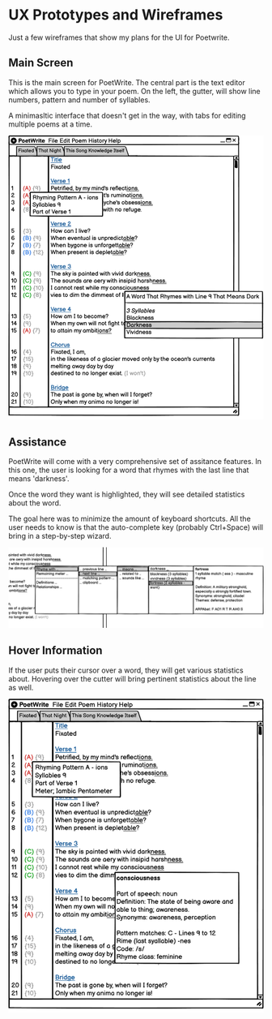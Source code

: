 # UX Prototypes and Wireframes

Just a few wireframes that show my plans for the UI for Poetwrite.

## Main Screen

This is the main screen for PoetWrite. The central part is the text editor which allows you to type in your poem. On the left, the gutter, will show line numbers, pattern and number of syllables.

A minimasltic interface that doesn't get in the way, with tabs for editing multiple poems at a time. 

![Main Screen](../assets/main-screen-prototype.png)

## Assistance

PoetWrite will come with a very comprehensive set of assitance features. In this one, the user is looking for a word that rhymes with the last line that means 'darkness'.

Once the word they want is highlighted, they will see detailed statistics about the word.

The goal here was to minimize the amount of keyboard shortcuts. All the user needs to know is that the auto-complete key (probably Ctrl+Space) will bring in a step-by-step wizard.

![Autocomplete Interface](../assets/autocomplete-prototype.png)

## Hover Information

If the user puts their cursor over a word, they will get various statistics about. Hovering over the cutter will bring pertinent statistics about the line as well.

![Hover Cards](../assets/hovercard-prototype.png)